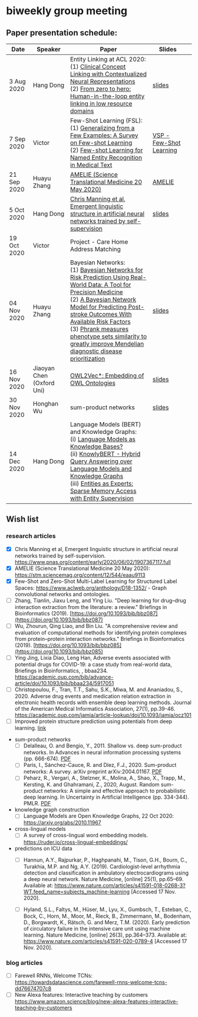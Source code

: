 # biweekly group meeting

## Paper presentation schedule:

| Date       | Speaker   | Paper                                                                                                                                              | Slides |   |
|------------|-----------|----------------------------------------------------------------------------------------------------------------------------------------------------|--------|---|
| 3 Aug 2020 | Hang Dong | Entity Linking at ACL 2020:<br>(1) [Clinical Concept Linking with Contextualized Neural Representations](https://www.aclweb.org/anthology/2020.acl-main.760/)<br>(2) [From zero to hero: Human-in-the-loop entity linking in low resource domains](https://www.aclweb.org/anthology/2020.acl-main.624/) | [slides](https://drive.google.com/file/d/1h4MjOoxM-lCj7s4OfNQfnLiIib_GjFeA/view?usp=sharing)       |   |
| 7 Sep 2020 |  Victor         | Few-Shot Learning (FSL):<br>(1) [Generalizing from a Few Examples: A Survey on Few-shot Learning](https://doi.org/10.1145/3386252)  <br>(2) [Few-shot Learning for Named Entity Recognition in Medical Text](https://arxiv.org/abs/1811.05468)  |  [VSP - Few-Shot Learning](https://uoe-my.sharepoint.com/:p:/g/personal/vsuarez_ed_ac_uk/EUc8_cAc7-FMtK6-pEaQ9LQBY1-Q5qWHythEBVzuK4TJKg?e=osbO9F)    |   |
| 21 Sep 2020  |    Huayu Zhang       |        [AMELIE (Science Translational Medicine  20 May 2020)](https://stm.sciencemag.org/content/12/544/eaau9113)                                                                                                                                           |    [AMELIE](https://drive.google.com/file/d/193wSqxZSmPEqgy1gejFul8U_f4dK4Iay/view?usp=sharing)     |   |
| 5 Oct 2020  |    Hang Dong       | [Chris Manning et al, Emergent linguistic structure in artificial neural networks trained by self-supervision]( https://www.pnas.org/content/early/2020/06/02/1907367117.full)                                                                                                                                                  | [slides](https://drive.google.com/file/d/1l7bRMsMLxnwLL2afLiy3CpH9Kp7scNgr/view?usp=sharing)   |   |
| 19 Oct 2020 | Victor | Project - Care Home Address Matching | | |
| 04 Nov 2020 | Huayu Zhang | Bayesian Networks: <br> (1) [Bayesian Networks for Risk Prediction Using Real-World Data: A Tool for Precision Medicine](https://www.sciencedirect.com/science/article/pii/S1098301519300579?via%3Dihub) <br> (2) [A Bayesian Network Model for Predicting Post-stroke Outcomes With Available Risk Factors](https://www.frontiersin.org/articles/10.3389/fneur.2018.00699/full)<br> (3) [Phrank measures phenotype sets similarity to greatly improve Mendelian diagnostic disease prioritization](https://www.nature.com/articles/s41436-018-0072-y#Sec1)| [slides](https://drive.google.com/file/d/11DyVszV5qapXlPVtuikMqi_ZS7BlUe5e/view?usp=sharing)|
| 16 Nov 2020 | Jiaoyan Chen (Oxford Uni) | [OWL2Vec*: Embedding of OWL Ontologies](https://arxiv.org/abs/2009.14654) | [slides](https://github.com/knowlab/bi-weekly-paper-presentation/blob/master/OWL2Vec_KnowLab_Nov2020.pdf) |
| 30 Nov 2020 | Honghan Wu | sum-product networks | [slides](https://docs.google.com/presentation/d/1MkuFtWnb9xfI8uScue0WcQ4s128f3s8nWYmzWtNIzF8/edit?usp=sharing) |
| 14 Dec 2020 | Hang Dong | Language Models (BERT) and Knowledge Graphs: <br>(i) [Language Models as Knowledge Bases?](https://www.aclweb.org/anthology/D19-1250.pdf) <br>(ii) [KnowlyBERT - Hybrid Query Answering over Language Models and Knowledge Graphs](http://www.ifis.cs.tu-bs.de/sites/default/files/ISWC_20_KnowlyBERT.pdf) <br>(iii) [Entities as Experts: Sparse Memory Access with Entity Supervision](https://www.aclweb.org/anthology/2020.emnlp-main.400/) |  |

## Wish list
### research articles
- [x] Chris Manning et al, Emergent linguistic structure in artificial neural networks trained by self-supervision. https://www.pnas.org/content/early/2020/06/02/1907367117.full
- [x] AMELIE (Science Translational Medicine  20 May 2020): https://stm.sciencemag.org/content/12/544/eaau9113
- [x] Few-Shot and Zero-Shot Multi-Label Learning for Structured Label Spaces: https://www.aclweb.org/anthology/D18-1352/ - Graph convolutional networks and ontologies.
- [ ] Zhang, Tianlin, Jiaxu Leng, and Ying Liu. "Deep learning for drug–drug interaction extraction from the literature: a review." Briefings in Bioinformatics (2019). [https://doi.org/10.1093/bib/bbz087](https://doi.org/10.1093/bib/bbz087)
- [ ] Wu, Zhourun, Qing Liao, and Bin Liu. "A comprehensive review and evaluation of computational methods for identifying protein complexes from protein–protein interaction networks." Briefings in Bioinformatics (2019). [https://doi.org/10.1093/bib/bbz085](https://doi.org/10.1093/bib/bbz085)
- [ ] Ying Jing, Lixia Diao, Leng Han, Adverse events associated with potential drugs for COVID-19: a case study from real-world data, Briefings in Bioinformatics, , bbaa234. https://academic.oup.com/bib/advance-article/doi/10.1093/bib/bbaa234/5917051
- [ ] Christopoulou, F., Tran, T.T., Sahu, S.K., Miwa, M. and Ananiadou, S., 2020. Adverse drug events and medication relation extraction in electronic health records with ensemble deep learning methods. Journal of the American Medical Informatics Association, 27(1), pp.39-46. https://academic.oup.com/jamia/article-lookup/doi/10.1093/jamia/ocz101
- [ ] Improved protein structure prediction using potentials from deep learning. [link](https://www.nature.com/articles/s41586-019-1923-7)
- sum-product networks
   - [ ] Delalleau, O. and Bengio, Y., 2011. Shallow vs. deep sum-product networks. In Advances in neural information processing systems (pp. 666-674). [PDF](https://papers.nips.cc/paper/4350-shallow-vs-deep-sum-product-networks.pdf)
   - [ ] París, I., Sánchez-Cauce, R. and Díez, F.J., 2020. Sum-product networks: A survey. arXiv preprint arXiv:2004.01167. [PDF](https://arxiv.org/pdf/2004.01167.pdf)
   - [ ] Peharz, R., Vergari, A., Stelzner, K., Molina, A., Shao, X., Trapp, M., Kersting, K. and Ghahramani, Z., 2020, August. Random sum-product networks: A simple and effective approach to probabilistic deep learning. In Uncertainty in Artificial Intelligence (pp. 334-344). PMLR. [PDF](http://proceedings.mlr.press/v115/peharz20a/peharz20a.pdf)
- knowledge graph construction
   - [ ] Language Models are Open Knowledge Graphs, 22 Oct 2020: https://arxiv.org/abs/2010.11967
- cross-lingual models
   - [ ] A survey of cross-lingual word embedding models. https://ruder.io/cross-lingual-embeddings/
- predictions on ICU data
   - [ ] Hannun, A.Y., Rajpurkar, P., Haghpanahi, M., Tison, G.H., Bourn, C., Turakhia, M.P. and Ng, A.Y. (2019). Cardiologist-level arrhythmia detection and classification in ambulatory electrocardiograms using a deep neural network. Nature Medicine, [online] 25(1), pp.65–69. Available at: https://www.nature.com/articles/s41591-018-0268-3?WT.feed_name=subjects_machine-learning [Accessed 17 Nov. 2020].
   - [ ] Hyland, S.L., Faltys, M., Hüser, M., Lyu, X., Gumbsch, T., Esteban, C., Bock, C., Horn, M., Moor, M., Rieck, B., Zimmermann, M., Bodenham, D., Borgwardt, K., Rätsch, G. and Merz, T.M. (2020). Early prediction of circulatory failure in the intensive care unit using machine learning. Nature Medicine, [online] 26(3), pp.364–373. Available at: https://www.nature.com/articles/s41591-020-0789-4 [Accessed 17 Nov. 2020].
   
 
### blog articles
- [ ] Farewell RNNs, Welcome TCNs: https://towardsdatascience.com/farewell-rnns-welcome-tcns-dd76674707c8 
- [ ] New Alexa features: Interactive teaching by customers https://www.amazon.science/blog/new-alexa-features-interactive-teaching-by-customers
